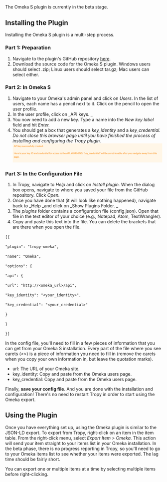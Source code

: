 ## 

The Omeka S plugin is currently in the beta stage. 

## Installing the Plugin

Installing the Omeka S plugin is a multi-step process.

### **Part 1: Preparation**

1. Navigate to the plugin's GitHub repository [here](https://github.com/tropy/tropy-omeka/releases/latest).
2. Download the source code for the Omeka S plugin. Windows users should select .zip; Linux users should select tar.gz; Mac users can select either.

### **Part 2: In Omeka S**

1. Navigate to your Omeka's admin panel and click on _Users_. In the list of users, each name has a pencil next to it. Click on the pencil to open the user profile.
2. In the user profile, click on _API keys. _
3. You now need to add a new key. Type a name into the _New key label_ field and hit _Enter._
4. You should get a box that generates a _key\_identity_ and a _key\_credential. Do not close this browser page until you have finished the process of installing and configuring the Tropy plugin._![](/assets/api-key)

### **Part 3: In the Configuration File**

1. In Tropy, navigate to _Help_ and click on _Install plugin._ When the dialog box opens, navigate to where you saved your file from the GitHub repository. Click _Open._
2. Once you have done that \(it will look like nothing happened\), navigate back to _Help _and click on _Show Plugins Folder. _
3. The _plugins_ folder contains a configuration file \(config.json\). Open that file in the text editor of your choice \(e.g., Notepad, Atom, TextWrangler\).
4. Copy and paste this text into the file. You can delete the brackets that are there when you open the file.

`[{`

`"plugin": "tropy-omeka",`

`"name": "Omeka",`

`"options": {`

`"api": {`

`"url": "http://<omeka_url>/api",`

`"key_identity": "<your_identity>",`

`"key_credential": "<your_credential>"`

`}`

`}`

`}]`

In the config file, you'll need to fill in a few pieces of information that you can get from your Omeka S installation. Every part of the file where you see carets \(&lt;&gt;\) is a piece of information you need to fill in \(remove the carets when you copy your own information in, but leave the quotation marks\).

* url: The URL of your Omeka site.
* key\_identity: Copy and paste from the Omeka users page.
* key\_credential: Copy and paste from the Omeka users page.

Finally, **save your config file**. And you are done with the installation and configuration! There's no need to restart Tropy in order to start using the Omeka export.

## Using the Plugin

Once you have everything set up, using the Omeka plugin is similar to the JSON-LD export. To export from Tropy, right-click on an item in the item table. From the right-click menu, select _Export Item &gt; Omeka._ This action will send your item straight to your items list in your Omeka installation. In the beta phase, there is no progress reporting in Tropy, so you'll need to go to your Omeka items list to see whether your items were exported. The lag time should be fairly short.

You can export one or multiple items at a time by selecting multiple items before right-clicking.

